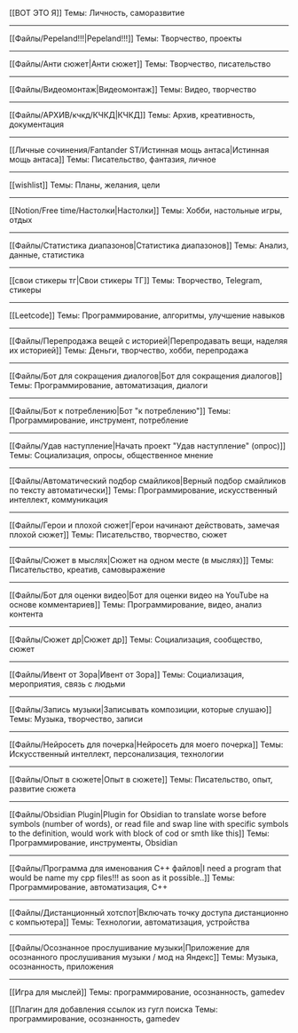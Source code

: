 [[ВОТ ЭТО Я]]
Темы: Личность, саморазвитие

---
[[Файлы/Pepeland!!!|Pepeland!!!]]
Темы: Творчество, проекты

---
[[Файлы/Анти сюжет|Анти сюжет]]
Темы: Творчество, писательство

---
[[Файлы/Видеомонтаж|Видеомонтаж]]
Темы: Видео, творчество

---
[[Файлы/АРХИВ/кчкд/КЧКД|КЧКД]]
Темы: Архив, креативность, документация

---
[[Личные сочинения/Fantander ST/Истинная мощь антаса|Истинная мощь антаса]]
Темы: Писательство, фантазия, личное

---
[[wishlist]]
Темы: Планы, желания, цели

---
[[Notion/Free time/Настолки|Настолки]]
Темы: Хобби, настольные игры, отдых

---
[[Файлы/Статистика диапазонов|Статистика диапазонов]]
Темы: Анализ, данные, статистика

---
[[свои стикеры тг|Свои стикеры ТГ]]
Темы: Творчество, Telegram, стикеры

---
[[Leetcode]]
Темы: Программирование, алгоритмы, улучшение навыков

---
[[Файлы/Перепродажа вещей с историей|Перепродавать вещи, наделяя их историей]]
Темы: Деньги, творчество, хобби, перепродажа

---
[[Файлы/Бот для сокращения диалогов|Бот для сокращения диалогов]]
Темы: Программирование, автоматизация, диалоги

---
[[Файлы/Бот к потреблению|Бот "к потреблению"]]
Темы: Программирование, инструмент, потребление

---
[[Файлы/Удав наступление|Начать проект "Удав наступление" (опрос)]]
Темы: Социализация, опросы, общественное мнение

---
[[Файлы/Автоматический подбор смайликов|Верный подбор смайликов по тексту автоматически]]
Темы: Программирование, искусственный интеллект, коммуникация

---
[[Файлы/Герои и плохой сюжет|Герои начинают действовать, замечая плохой сюжет]]
Темы: Писательство, творчество, сюжет

---
[[Файлы/Сюжет в мыслях|Сюжет на одном месте (в мыслях)]]
Темы: Писательство, креатив, самовыражение

---
[[Файлы/Бот для оценки видео|Бот для оценки видео на YouTube на основе комментариев]]
Темы: Программирование, видео, анализ контента

---
[[Файлы/Сюжет др|Сюжет др]]
Темы: Социализация, сообщество, сюжет

---
[[Файлы/Ивент от Зора|Ивент от Зора]]
Темы: Социализация, мероприятия, связь с людьми

---
[[Файлы/Запись музыки|Записывать композиции, которые слушаю]]
Темы: Музыка, творчество, записи

---
[[Файлы/Нейросеть для почерка|Нейросеть для моего почерка]]
Темы: Искусственный интеллект, персонализация, технологии

---
[[Файлы/Опыт в сюжете|Опыт в сюжете]]
Темы: Писательство, опыт, развитие сюжета

---
[[Файлы/Obsidian Plugin|Plugin for Obsidian to translate worse before symbols (number of words), or read file and swap line with specific symbols to the definition, would work with block of cod or smth like this]]
Темы: Программирование, инструменты, Obsidian

---
[[Файлы/Программа для именования C++ файлов|I need a program that would be name my cpp files!!! as soon as it possible..]]
Темы: Программирование, автоматизация, C++

---
[[Файлы/Дистанционный хотспот|Включать точку доступа дистанционно с компьютера]]
Темы: Технологии, автоматизация, устройства

---
[[Файлы/Осознанное прослушивание музыки|Приложение для осознанного прослушивания музыки / мод на Яндекс]]
Темы: Музыка, осознанность, приложения

---
[[Игра для мыслей]]
Темы: программирование, осознанность, gamedev

[[Плагин для добавления ссылок из гугл поиска
Темы: программирование, осознанность, gamedev
